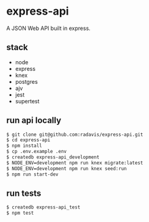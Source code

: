 # express-api

A JSON Web API built in express.

## stack

- node
- express
- knex
- postgres
- ajv
- jest
- supertest

## run api locally

```bash
$ git clone git@github.com:radavis/express-api.git
$ cd express-api
$ npm install
$ cp .env.example .env
$ createdb express-api_development
$ NODE_ENV=development npm run knex migrate:latest
$ NODE_ENV=development npm run knex seed:run
$ npm run start-dev
```

## run tests

```bash
$ createdb express-api_test
$ npm test
```
